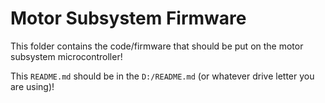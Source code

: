 # Motor Subsystem Firmware

This folder contains the code/firmware that should be put on the motor subsystem microcontroller!

This `README.md` should be in the `D:/README.md` (or whatever drive letter you are using)!